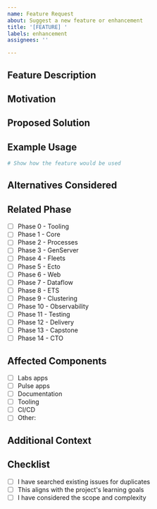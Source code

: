 ```yaml
---
name: Feature Request
about: Suggest a new feature or enhancement
title: '[FEATURE] '
labels: enhancement
assignees: ''

---
```


## Feature Description
<!-- A clear and concise description of the feature -->

## Motivation
<!-- Why is this feature needed? What problem does it solve? -->

## Proposed Solution
<!-- How would you like this feature to work? -->

## Example Usage
```elixir
# Show how the feature would be used
```

## Alternatives Considered
<!-- What other approaches did you consider? -->

## Related Phase
<!-- Which phase(s) would this relate to? -->
- [ ] Phase 0 - Tooling
- [ ] Phase 1 - Core
- [ ] Phase 2 - Processes
- [ ] Phase 3 - GenServer
- [ ] Phase 4 - Fleets
- [ ] Phase 5 - Ecto
- [ ] Phase 6 - Web
- [ ] Phase 7 - Dataflow
- [ ] Phase 8 - ETS
- [ ] Phase 9 - Clustering
- [ ] Phase 10 - Observability
- [ ] Phase 11 - Testing
- [ ] Phase 12 - Delivery
- [ ] Phase 13 - Capstone
- [ ] Phase 14 - CTO

## Affected Components
<!-- Which apps or components would this affect? -->
- [ ] Labs apps
- [ ] Pulse apps
- [ ] Documentation
- [ ] Tooling
- [ ] CI/CD
- [ ] Other:

## Additional Context
<!-- Any other information, screenshots, or references -->

## Checklist
- [ ] I have searched existing issues for duplicates
- [ ] This aligns with the project's learning goals
- [ ] I have considered the scope and complexity
